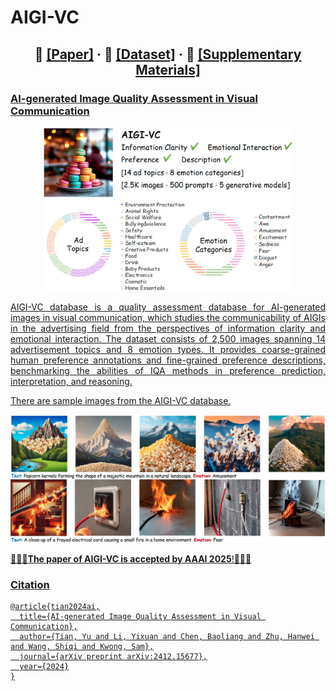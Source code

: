 <h1 align="left">AIGI-VC</h1>
<h2 align="center">📄 <a href="https://arxiv.org/abs/2412.15677" target="_blank">[Paper]</a> · 🎨 <a href="https://portland-my.sharepoint.com/:f:/g/personal/ytian73-c_my_cityu_edu_hk/EiFPOf3vm6ROrUYubW6XCLABQ3SpZsAdKrG8_h64_82SNw?e=bdQzC0" target="_blank">[Dataset]</a> · 🍰 <a href="https://github.com/ytian73/AIGI-VC/blob/main/doc/supp" target="_blank">[Supplementary Materials]</h2>
<h3 align="left">AI-generated Image Quality Assessment in Visual Communication</h3>
<p align="center">
    <img src="Figures/dataset-overview.jpeg" width="400px">
</p>
<p style="text-align: justify;">
AIGI-VC database is a quality assessment database for AI-generated images in visual communication, which studies the communicability of AIGIs in the advertising field from the perspectives of information clarity and emotional interaction. The dataset consists of 2,500 images spanning 14 advertisement topics and 8 emotion types. It provides coarse-grained human preference annotations and fine-grained preference descriptions, benchmarking the abilities of IQA methods in preference prediction, interpretation, and reasoning.
</p>

<p> There are sample images from the AIGI-VC database.</p>
<p align="center">
    <img src="Figures/vc-examples.jpeg" width="700px">
</p>

🎉🎉🎉**The paper of AIGI-VC is accepted by AAAI 2025**!🎉🎉🎉


<h3 align="left">Citation</h3>

```
@article{tian2024ai,
  title={AI-generated Image Quality Assessment in Visual Communication},
  author={Tian, Yu and Li, Yixuan and Chen, Baoliang and Zhu, Hanwei and Wang, Shiqi and Kwong, Sam},
  journal={arXiv preprint arXiv:2412.15677},
  year={2024}
}
